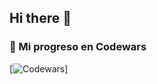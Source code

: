 ## Hi there 👋

<!--
**DavidProgrammer11/DavidProgrammer11** is a ✨ _special_ ✨ repository because its `README.md` (this file) appears on your GitHub profile.

Here are some ideas to get you started:

- 🔭 I’m currently working on ...
- 🌱 I’m currently learning ...
- 👯 I’m looking to collaborate on ...
- 🤔 I’m looking for help with ...
- 💬 Ask me about ...
- 📫 How to reach me: ...
- ⚡ Fun fact: ...
-->

### 🥋 Mi progreso en Codewars
[![Codewars]([https://www.codewars.com/users/TU_USUARIO/badges/large](https://www.codewars.com/users/DZMaster%2012121212/badges/large))]


